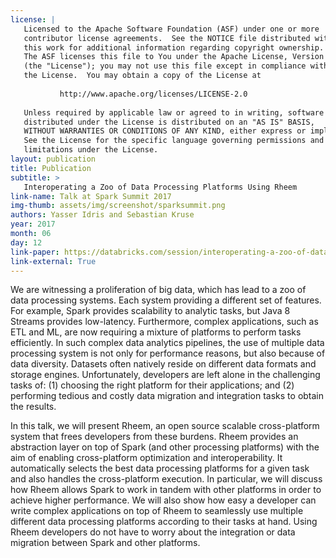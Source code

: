 ```yaml
---
license: |
   Licensed to the Apache Software Foundation (ASF) under one or more
   contributor license agreements.  See the NOTICE file distributed with
   this work for additional information regarding copyright ownership.
   The ASF licenses this file to You under the Apache License, Version 2.0
   (the "License"); you may not use this file except in compliance with
   the License.  You may obtain a copy of the License at
   
           http://www.apache.org/licenses/LICENSE-2.0
   
   Unless required by applicable law or agreed to in writing, software
   distributed under the License is distributed on an "AS IS" BASIS,
   WITHOUT WARRANTIES OR CONDITIONS OF ANY KIND, either express or implied.
   See the License for the specific language governing permissions and
   limitations under the License.
layout: publication
title: Publication
subtitle: >
   Interoperating a Zoo of Data Processing Platforms Using Rheem
link-name: Talk at Spark Summit 2017
img-thumb: assets/img/screenshot/sparksummit.png
authors: Yasser Idris and Sebastian Kruse
year: 2017
month: 06
day: 12
link-paper: https://databricks.com/session/interoperating-a-zoo-of-data-processing-platforms-using-rheem
link-external: True 
---
```


We are witnessing a proliferation of big data, which has lead to a zoo of data processing systems. Each system providing a different set of features. For example, Spark provides scalability to analytic tasks, but Java 8 Streams provides low-latency. Furthermore, complex applications, such as ETL and ML, are now requiring a mixture of platforms to perform tasks efficiently. In such complex data analytics pipelines, the use of multiple data processing system is not only for performance reasons, but also because of data diversity. Datasets often natively reside on different data formats and storage engines. Unfortunately, developers are left alone in the challenging tasks of: (1) choosing the right platform for their applications; and (2) performing tedious and costly data migration and integration tasks to obtain the results.

In this talk, we will present Rheem, an open source scalable cross-platform system that frees developers from these burdens. Rheem provides an abstraction layer on top of Spark (and other processing platforms) with the aim of enabling cross-platform optimization and interoperability. It automatically selects the best data processing platforms for a given task and also handles the cross-platform execution. In particular, we will discuss how Rheem allows Spark to work in tandem with other platforms in order to achieve higher performance. We will also show how easy a developer can write complex applications on top of Rheem to seamlessly use multiple different data processing platforms according to their tasks at hand. Using Rheem developers do not have to worry about the integration or data migration between Spark and other platforms.
